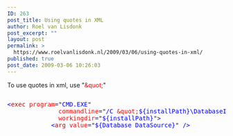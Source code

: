 ```yaml
---
ID: 263
post_title: Using quotes in XML
author: Roel van Lisdonk
post_excerpt: ""
layout: post
permalink: >
  https://www.roelvanlisdonk.nl/2009/03/06/using-quotes-in-xml/
published: true
post_date: 2009-03-06 10:26:03
---
```

<p>To use quotes in xml, use "<span style="color:red;">&amp;quot;</span>"</p><pre class="code"><span style="color:blue;"></span></pre><pre class="code"><span style="color:blue;">&lt;</span><span style="color:#a31515;">exec </span><span style="color:red;">program</span><span style="color:blue;">=</span>"<span style="color:blue;">CMD.EXE</span>"
              <span style="color:red;">commandline</span><span style="color:blue;">=</span>"<span style="color:blue;">/C </span><span style="color:red;">&amp;quot;</span><span style="color:blue;">${installPath}\DatabaseInstallation.cmd</span><span style="color:red;">&amp;quot;</span>"
              <span style="color:red;">workingdir</span><span style="color:blue;">=</span>"<span style="color:blue;">${installPath}</span>"<span style="color:blue;">&gt;
            &lt;</span><span style="color:#a31515;">arg </span><span style="color:red;">value</span><span style="color:blue;">=</span>"<span style="color:blue;">${Database_DataSource}</span>" <span style="color:blue;">/&gt;</span></pre><a href="http://11011.net/software/vspaste"></a>